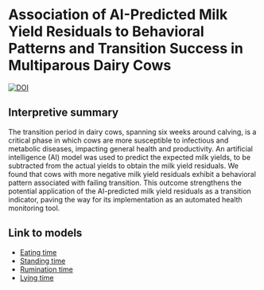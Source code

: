 # Association of AI-Predicted Milk Yield Residuals to Behavioral Patterns and Transition Success in Multiparous Dairy Cows
[![DOI](https://zenodo.org/badge/DOI/10.5281/zenodo.14281719.svg)](https://doi.org/10.5281/zenodo.14281719)

## Interpretive summary

The transition period in dairy cows, spanning six weeks around calving, is a critical phase in which cows are more susceptible to infectious and metabolic diseases, impacting general health and productivity. An artificial intelligence (AI) model was used to predict the expected milk yields, to be subtracted from the actual yields to obtain the milk yield residuals. We found that cows with more negative milk yield residuals exhibit a behavioral pattern associated with failing transition. This outcome strengthens the potential application of the AI-predicted milk yield residuals as a transition indicator, paving the way for its implementation as an automated health monitoring tool.

## Link to models

* [Eating time](https://github.com/Bovi-analytics/Salamone-et-al-2025/blob/main/EatingTime_DaysInMilk.ipynb)
* [Standing time](https://github.com/Bovi-analytics/Salamone-et-al-2025/blob/main/StandingTime_DaysInMilk.ipynb)
* [Rumination time](https://github.com/Bovi-analytics/Salamone-et-al-2025/blob/main/RuminatingTime_DaysInMilk.ipynb)
* [Lying time](https://github.com/Bovi-analytics/Salamone-et-al-2025/blob/main/LyingTime_DaysInMilk.ipynb)
